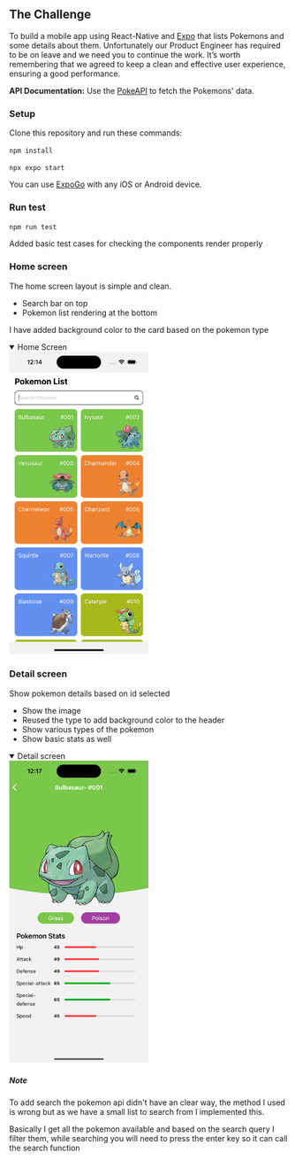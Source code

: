 ## The Challenge

To build a mobile app using React-Native and [Expo](https://expo.dev/) that lists Pokemons and some details about them. Unfortunately our Product Engineer has required to be on leave and we need you to continue the work. It’s worth remembering that we agreed to keep a clean and effective user experience, ensuring a good performance.

**API Documentation:** Use the [PokeAPI](https://pokeapi.co/docs/v2) to fetch the Pokemons' data.

### Setup
Clone this repository and run these commands:

`npm install`

`npx expo start`
 
You can use [ExpoGo](https://docs.expo.dev/get-started/expo-go/) with any iOS or Android device.


### Run test

`npm run test`

Added basic test cases for checking the components render properly

### Home screen 

The home screen layout is simple and clean.
- Search bar on top
- Pokemon list rendering at the bottom

I have added background color to the card based on the pokemon type

<details open> 
     <summary>Home Screen </summary>
    <img src="./assets/readmeImages/home-screen.png" width="50%" height="50%">
  </details>

### Detail screen

Show pokemon details based on id selected

- Show the image
- Reused the type to add background color to the header
- Show various types of the pokemon
- Show basic stats as well

 <details open>
     <summary>Detail screen</summary>
    <img src="./assets/readmeImages/detail-screen.png" width="50%" height="50%">
  </details>

##### Note

To add search the pokemon api didn't have an clear way, the method I used is wrong but as we have a small list to search from I implemented this.

Basically I get all the pokemon available and based on the search query I filter them, while searching you will need to press the enter key so it can call the search function
